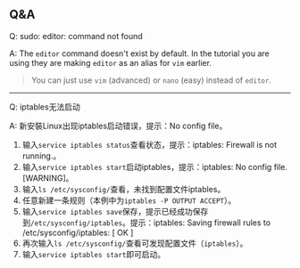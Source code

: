 ## Q&A

Q: sudo: editor: command not found

A: The `editor` command doesn't exist by default. In the tutorial you are using they are making `editor` as an alias for `vim` earlier.

> You can just use `vim` (advanced) or `nano` (easy) instead of `editor`.

---

Q: iptables无法启动

A: 新安裝Linux出现iptables启动错误，提示：No config file。

1. 输入`service iptables status`查看状态，提示：iptables: Firewall is not running.。
2. 输入`service iptables start`启动iptables，提示：iptables: No config file.    [WARNING]。
3. 输入`ls /etc/sysconfig/`查看，未找到配置文件iptables。
4. 任意新建一条规则（本例中为`iptables -P OUTPUT ACCEPT`）。
5. 输入`service iptables save`保存，提示已经成功保存到`/etc/sysconfig/iptables`。提示：iptables: Saving firewall rules to /etc/sysconfig/iptables: [   OK    ]
6. 再次输入`ls /etc/sysconfig/`查看可发现配置文件（`iptables`）。
7. 输入`service iptables start`即可启动。
